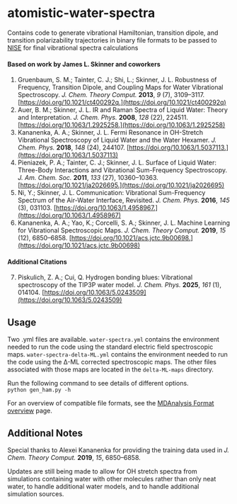 # atomistic-water-spectra
 
Contains code to generate vibrational Hamiltonian, transition dipole, and transition polarizability trajectories in binary file formats to be passed to [NISE](https://github.com/GHlacour/NISE_2017) for final vibrational spectra calculations  

#### Based on work by James L. Skinner and coworkers
1. Gruenbaum, S. M.; Tainter, C. J.; Shi, L.; Skinner, J. L. Robustness of Frequency, Transition Dipole, and Coupling Maps for Water Vibrational Spectroscopy. *J. Chem. Theory Comput.* **2013**, *9* (7), 3109–3117. [https://doi.org/10.1021/ct400292q.](https://doi.org/10.1021/ct400292q)  
2. Auer, B. M.; Skinner, J. L. IR and Raman Spectra of Liquid Water: Theory and Interpretation. *J. Chem. Phys.* **2008**, *128* (22), 224511. [https://doi.org/10.1063/1.2925258.](https://doi.org/10.1063/1.2925258)
3. Kananenka, A. A.; Skinner, J. L. Fermi Resonance in OH-Stretch Vibrational Spectroscopy of Liquid Water and the Water Hexamer. *J. Chem. Phys.* **2018**, *148* (24), 244107. [https://doi.org/10.1063/1.5037113.](https://doi.org/10.1063/1.5037113)
4. Pieniazek, P. A.; Tainter, C. J.; Skinner, J. L. Surface of Liquid Water: Three-Body Interactions and Vibrational Sum-Frequency Spectroscopy. *J. Am. Chem. Soc.* **2011**, *133* (27), 10360–10363. [https://doi.org/10.1021/ja2026695.](https://doi.org/10.1021/ja2026695)
5. Ni, Y.; Skinner, J. L. Communication: Vibrational Sum-Frequency Spectrum of the Air-Water Interface, Revisited. *J. Chem. Phys.* **2016**, *145* (3), 031103. [https://doi.org/10.1063/1.4958967.](https://doi.org/10.1063/1.4958967)
6. Kananenka, A. A.; Yao, K.; Corcelli, S. A.; Skinner, J. L. Machine Learning for Vibrational Spectroscopic Maps. *J. Chem. Theory Comput.* **2019**, *15* (12), 6850–6858. [https://doi.org/10.1021/acs.jctc.9b00698.](https://doi.org/10.1021/acs.jctc.9b00698)
#### Additional Citations
7. Piskulich, Z. A.; Cui, Q. Hydrogen bonding blues: Vibrational spectroscopy of the TIP3P water model. *J. Chem. Phys.* **2025**, *161* (1), 014104. [https://doi.org/10.1063/5.0243509](https://doi.org/10.1063/5.0243509)



## Usage

Two .yml files are available. ```water-spectra.yml``` contains the environment needed to run the code using the standard electric field spectroscopic maps. ```water-spectra-delta-ML.yml``` contains the environment needed to run the code using the ∆-ML corrected spectroscopic maps. The other files associated with those maps are located in the ```delta-ML-maps``` directory.

Run the following command to see details of different options.  
``` python gen_ham.py -h ```  

For an overview of compatible file formats, see the [MDAnalysis Format overview](https://userguide.mdanalysis.org/stable/formats/index.html) page. 


## Additional Notes

Special thanks to Alexei Kananenka for providing the training data used in *J. Chem. Theory Comput.* **2019**, *15*, 6850–6858. 

Updates are still being made to allow for OH stretch spectra from simulations containing water with other molecules rather than only neat water, to handle additional water models, and to handle additional simulation sources.
